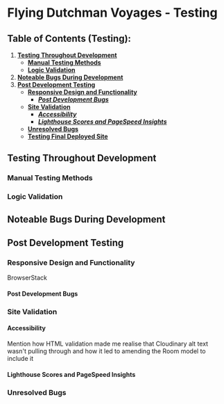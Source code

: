 # **Flying Dutchman Voyages - Testing**

## **Table of Contents (Testing):**

1. [**Testing Throughout Development**](#testing-throughout-development)
    - [**Manual Testing Methods**](#manual-testing-methods)
    - [**Logic Validation**](#logic-validation)
1. [**Noteable Bugs During Development**](#noteable-bugs-during-development)
1. [**Post Development Testing**](#post-development-testing)
    - [**Responsive Design and Functionality**](#responsive-design-and-functionality)
        - [**_Post Development Bugs_**](#post-development-bugs)
    - [**Site Validation**](#site-validation)
        - [**_Accessibility_**](#accessibility)
        - [**_Lighthouse Scores and PageSpeed Insights_**](#lighthouse-scores-and-pagespeed-insights)
    - [**Unresolved Bugs**](#unresolved-bugs)
    - [**Testing Final Deployed Site**](#testing-final-deployed-site)


## **Testing Throughout Development**


### **Manual Testing Methods**


### **Logic Validation**


## **Noteable Bugs During Development**


## **Post Development Testing**

### **Responsive Design and Functionality**

BrowserStack

#### **Post Development Bugs**


### **Site Validation**

#### **Accessibility**

Mention how HTML validation made me realise that Cloudinary alt text wasn't pulling through and how it led to amending the Room model to include it

#### **Lighthouse Scores and PageSpeed Insights**


### **Unresolved Bugs**

